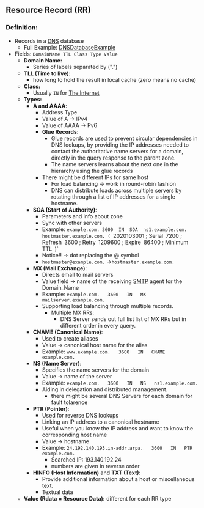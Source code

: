 ## Resource Record (RR)
### Definition:
- Records in a [DNS](DNS.md) database
	- Full Example: [DNSDatabaseExample](Attachments/DNSDatabaseExample.png)
- Fields: `DomainName TTL Class Type Value`
	- **Domain Name:** 
		- Series of labels separated by (".")
	- **TLL (Time to live):**  
		- how long to hold the result in local cache (zero means no cache)
	- **Class:** 
		- Usually `IN` for [The Internet](The%20Internet.md)
	- **Types:**
		- **A and AAAA**: 
			- Address Type
			- Value of A -> IPv4 
			- Value of AAAA -> Pv6 
			- **Glue Records**:
				- Glue records are used to prevent circular dependencies in DNS lookups, by providing the IP addresses needed to contact the authoritative name servers for a domain, directly in the query response to the parent zone.
				- The name servers learns about the next one in the hierarchy using the glue records
			- There might be different IPs for same host
				- For load balancing -> work in round-robin fashion
				- DNS can distribute loads across multiple servers by rotating through a list of IP addresses for a single hostname.
		- **SOA (Start of Authority)**: 
			- Parameters and info about zone
			- Sync with other servers
			- Example:
			`example.com. 3600  IN  SOA  ns1.example.com. hostmaster.example.com. (
				`2020103001 ; Serial`
				`7200       ; Refresh`
				`3600       ; Retry`
				`1209600    ; Expire`
				`86400      ; Minimum TTL`
			`)`
			- Notice!! -> dot replacing the @ symbol
			- `hostmaster@example.com.` ->`hostmaster.example.com.`
		- **MX (Mail Exchange)**: 
			- Directs email to mail servers
			- Value field -> name of the receiving [SMTP](SMTP.md) agent for the Domain_Name
			- Example: `example.com.   3600   IN   MX  mailserver.example.com.`
			- Supporting load balancing through multiple records.
				- Multiple MX RRs: 
					- DNS Server sends out full list list of MX RRs but in different order in every query.
		- **CNAME (Canonical Name)**: 
			- Used to create aliases 
			- Value -> canonical host name for the alias
			- Example: `www.example.com.   3600   IN   CNAME   example.com.`
		- **NS (Name Server)**: 
			- Specifies the name servers for the domain
			- Value -> name of the server
			- Example: `example.com.   3600   IN   NS   ns1.example.com.`
			- Aiding in delegation and distributed management.
				- there might be several DNS Servers for each domain for fault tolarence
		- **PTR (Pointer)**: 
			- Used for reverse DNS lookups
			- Linking an IP address to a canonical hostname
			- Useful when you know the IP address and want to know the corresponding host name
			- Value -> hostname
			- Example: `24.192.140.193.in-addr.arpa.   3600   IN   PTR   example.com.`
				- Searched IP: 193.140.192.24 
				- numbers are given in reverse order
		- **HINFO (Host Information)** and **TXT (Text)**: 
			- Provide additional information about a host or miscellaneous text.
			- Textual data
	- **Value (Rdata = Resource Data):** different for each RR type


